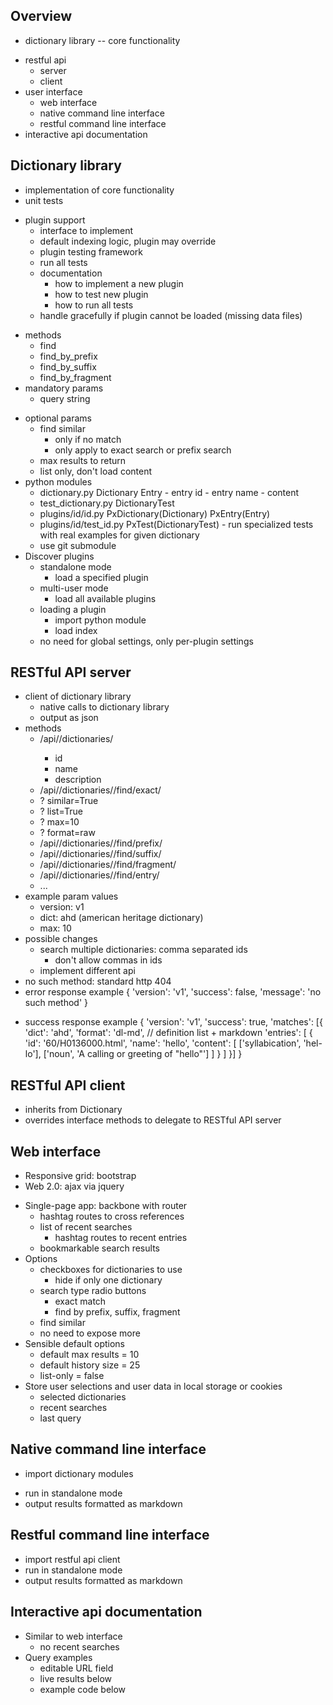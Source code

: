 Overview
--------
+ dictionary library -- core functionality
- restful api
    - server
    - client
- user interface
    - web interface
    - native command line interface
    - restful command line interface
- interactive api documentation


Dictionary library
------------------
+ implementation of core functionality
+ unit tests
- plugin support
    + interface to implement
    + default indexing logic, plugin may override
    + plugin testing framework
    - run all tests
    - documentation
        - how to implement a new plugin
        - how to test new plugin
        - how to run all tests
    - handle gracefully if plugin cannot be loaded (missing data files)
+ methods
    - find
    - find_by_prefix
    - find_by_suffix
    - find_by_fragment
+ mandatory params
    - query string
- optional params
    + find similar
        - only if no match
        - only apply to exact search or prefix search
    - max results to return
    + list only, don't load content
- python modules
    + dictionary.py
        Dictionary
        Entry
            - entry id
            - entry name
            - content
    + test_dictionary.py
        DictionaryTest
    + plugins/id/id.py
        PxDictionary(Dictionary)
        PxEntry(Entry)
    + plugins/id/test_id.py
        PxTest(DictionaryTest)
            - run specialized tests with real examples for given dictionary
    - use git submodule
- Discover plugins
    - standalone mode
        - load a specified plugin
    - multi-user mode
        - load all available plugins
    - loading a plugin
        - import python module
        - load index
    - no need for global settings, only per-plugin settings 


RESTful API server
------------------
- client of dictionary library
    - native calls to dictionary library
    - output as json
- methods
    - /api/<version>/dictionaries/
        - id
        - name
        - description
    - /api/<version>/dictionaries/<dict>/find/exact/<query>
    - ? similar=True
    - ? list=True
    - ? max=10
    - ? format=raw
    - /api/<version>/dictionaries/<dict>/find/prefix/<query>
    - /api/<version>/dictionaries/<dict>/find/suffix/<query>
    - /api/<version>/dictionaries/<dict>/find/fragment/<query>
    - /api/<version>/dictionaries/<dict>/find/entry/<query>
    - ...
- example param values
    - version: v1
    - dict: ahd (american heritage dictionary)
    - max: 10
- possible changes
    - search multiple dictionaries: comma separated ids
        - don't allow commas in ids
    - implement different api
- no such method: standard http 404
- error response example
    {
        'version': 'v1',
        'success': false,
        'message': 'no such method'
    }
+ success response example
    {
        'version': 'v1',
        'success': true,
        'matches': [{
            'dict': 'ahd',
            'format': 'dl-md',  // definition list + markdown
            'entries': [
                {
                    'id': '60/H0136000.html',
                    'name': 'hello',
                    'content': [
                        ['syllabication', 'hel-lo'],
                        ['noun', 'A calling or greeting of "hello"']
                    ]
                }
            ]
        }]
    }


RESTful API client
------------------
- inherits from Dictionary
- overrides interface methods to delegate to RESTful API server


Web interface
-------------
+ Responsive grid: bootstrap
+ Web 2.0: ajax via jquery
- Single-page app: backbone with router
    + hashtag routes to cross references
    - list of recent searches
        - hashtag routes to recent entries
    + bookmarkable search results
- Options
    - checkboxes for dictionaries to use
        - hide if only one dictionary
    - search type radio buttons
        - exact match
        - find by prefix, suffix, fragment
    - find similar
    - no need to expose more
- Sensible default options
    - default max results = 10
    - default history size = 25
    - list-only = false
- Store user selections and user data in local storage or cookies
    - selected dictionaries
    - recent searches
    - last query


Native command line interface
-----------------------------
- import dictionary modules
+ run in standalone mode
+ output results formatted as markdown


Restful command line interface
------------------------------
- import restful api client
- run in standalone mode
- output results formatted as markdown


Interactive api documentation
-----------------------------
- Similar to web interface
    - no recent searches
- Query examples
    - editable URL field
    - live results below
    - example code below
